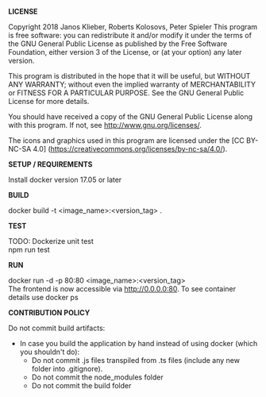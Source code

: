 **LICENSE**

Copyright 2018 Janos Klieber, Roberts Kolosovs, Peter Spieler
This program is free software: you can redistribute it and/or modify
it under the terms of the GNU General Public License as published by
the Free Software Foundation, either version 3 of the License, or
(at your option) any later version.

This program is distributed in the hope that it will be useful,
but WITHOUT ANY WARRANTY; without even the implied warranty of
MERCHANTABILITY or FITNESS FOR A PARTICULAR PURPOSE.  See the
GNU General Public License for more details.

You should have received a copy of the GNU General Public License
along with this program.  If not, see <http://www.gnu.org/licenses/>.

The icons and graphics used in this program are licensed under the
[CC BY-NC-SA 4.0] (https://creativecommons.org/licenses/by-nc-sa/4.0/).

**SETUP / REQUIREMENTS**

Install docker version 17.05 or later

**BUILD**

docker build -t <image_name>:<version_tag> .

**TEST**

TODO: Dockerize unit test \
npm run test

**RUN**

docker run -d -p 80:80 <image_name>:<version_tag> \
The frontend is now accessible via http://0.0.0.0:80. To see container details use docker ps

**CONTRIBUTION POLICY**

Do not commit build artifacts:
* In case you build the application by hand instead of using docker (which you shouldn't do):
    * Do not commit .js files transpiled from .ts files (include any new folder into .gitignore).
    * Do not commit the node_modules folder
    * Do not commit the build folder
